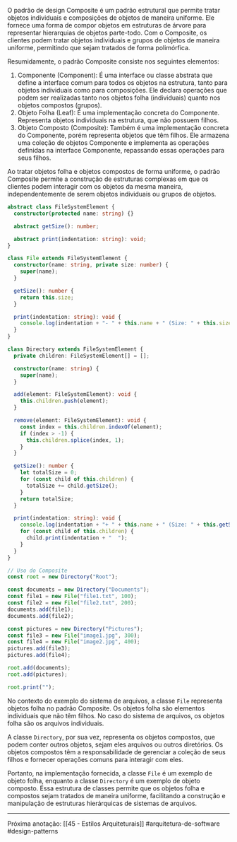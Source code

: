 O padrão de design Composite é um padrão estrutural que permite tratar objetos individuais e composições de objetos de maneira uniforme. Ele fornece uma forma de compor objetos em estruturas de árvore para representar hierarquias de objetos parte-todo. Com o Composite, os clientes podem tratar objetos individuais e grupos de objetos de maneira uniforme, permitindo que sejam tratados de forma polimórfica.

Resumidamente, o padrão Composite consiste nos seguintes elementos:

1. Componente (Component): É uma interface ou classe abstrata que define a interface comum para todos os objetos na estrutura, tanto para objetos individuais como para composições. Ele declara operações que podem ser realizadas tanto nos objetos folha (individuais) quanto nos objetos compostos (grupos).
2. Objeto Folha (Leaf): É uma implementação concreta do Componente. Representa objetos individuais na estrutura, que não possuem filhos.
3. Objeto Composto (Composite): Também é uma implementação concreta do Componente, porém representa objetos que têm filhos. Ele armazena uma coleção de objetos Componente e implementa as operações definidas na interface Componente, repassando essas operações para seus filhos.

Ao tratar objetos folha e objetos compostos de forma uniforme, o padrão Composite permite a construção de estruturas complexas em que os clientes podem interagir com os objetos da mesma maneira, independentemente de serem objetos individuais ou grupos de objetos.

```typescript
abstract class FileSystemElement {
  constructor(protected name: string) {}

  abstract getSize(): number;

  abstract print(indentation: string): void;
}

class File extends FileSystemElement {
  constructor(name: string, private size: number) {
    super(name);
  }

  getSize(): number {
    return this.size;
  }

  print(indentation: string): void {
    console.log(indentation + "- " + this.name + " (Size: " + this.size + " bytes)");
  }
}

class Directory extends FileSystemElement {
  private children: FileSystemElement[] = [];

  constructor(name: string) {
    super(name);
  }

  add(element: FileSystemElement): void {
    this.children.push(element);
  }

  remove(element: FileSystemElement): void {
    const index = this.children.indexOf(element);
    if (index > -1) {
      this.children.splice(index, 1);
    }
  }

  getSize(): number {
    let totalSize = 0;
    for (const child of this.children) {
      totalSize += child.getSize();
    }
    return totalSize;
  }

  print(indentation: string): void {
    console.log(indentation + "+ " + this.name + " (Size: " + this.getSize() + " bytes)");
    for (const child of this.children) {
      child.print(indentation + "  ");
    }
  }
}

// Uso do Composite
const root = new Directory("Root");

const documents = new Directory("Documents");
const file1 = new File("file1.txt", 100);
const file2 = new File("file2.txt", 200);
documents.add(file1);
documents.add(file2);

const pictures = new Directory("Pictures");
const file3 = new File("image1.jpg", 300);
const file4 = new File("image2.jpg", 400);
pictures.add(file3);
pictures.add(file4);

root.add(documents);
root.add(pictures);

root.print("");
```

No contexto do exemplo do sistema de arquivos, a classe `File` representa objetos folha no padrão Composite. Os objetos folha são elementos individuais que não têm filhos. No caso do sistema de arquivos, os objetos folha são os arquivos individuais.

A classe `Directory`, por sua vez, representa os objetos compostos, que podem conter outros objetos, sejam eles arquivos ou outros diretórios. Os objetos compostos têm a responsabilidade de gerenciar a coleção de seus filhos e fornecer operações comuns para interagir com eles.

Portanto, na implementação fornecida, a classe `File` é um exemplo de objeto folha, enquanto a classe `Directory` é um exemplo de objeto composto. Essa estrutura de classes permite que os objetos folha e compostos sejam tratados de maneira uniforme, facilitando a construção e manipulação de estruturas hierárquicas de sistemas de arquivos.

---
Próxima anotação: [[45 - Estilos Arquiteturais]]
#arquitetura-de-software #design-patterns